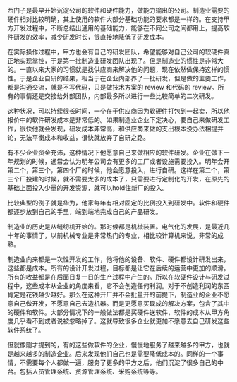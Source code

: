 
西门子是最早开始沉淀公司的软件和硬件能力，做能力输出的公司。制造业需要的硬件相对比较明确，其上使用的软件大部分基础功能的要求都是一样的。在支持甲方开发过程中，不断总结出通用的基础能力，能够在不同公司之间都用上，提高软件研发的效率，减少研发时长，很直接地降低了研发成本。

在实际操作过程中，甲方也会有自己的研发团队，希望能够对自己公司的软硬件真正地实现掌控，于是第一批制造业研发团队出现了。但是制造业的惯性是非常大的。一直以来大家的习惯就是找供应商来解决他的问题，现在依然做保持这样的惯性。于是企业自研的结果，相当于在企业内部养了一批研发，但是做的主要工作，都是沟通交流，就是不写代码，只是做技术方案的 review 和代码的 review。所有的事情还是交接给外部团队，内部最多所以进行一些比较简单的二次研发。

这种状况，可以持续很长时间，一个在于供应商因为软硬件打包到一起卖，所以他报价中的软件研发成本是非常低的。如果制造业企业下定决心，要自己来做研发工作，很快他就会发现，研发成本非常高，和供应商来做的支出根本没办法相提并论，无法平衡成本和收益，很快就放弃了自研之路。

有不少企业资金充沛，这种情况下他愿意自己来做相应的软件研发。企业在做下一年规划的时候，通常会认为明年公司会有更多的工厂或者设施需要投入。明年会开第二个，第三个，第四个厂的时候，他会愿意投入，进行自研。这样在第二个，第三个厂投建的时候，就不需要太多的成本了，只需要进行定制化的开发，在原先的基础上面投入少量的开发资源，就可以hold住新厂的投入。

比较典型的例子就是华为，他家每年有相对固定的比例投入到研发中。软件和硬件都逐步放到自己的手里，端到端地完成自己的产品研发。

制造业的历史是从缝纫机开始的。那时候都是机械装置。电气化的发展，是最近几十年的事情了，以前机械专业是非常热门的专业，相比较计算机来说，非常的成熟。

制造业向来都是一次性开发的工作，他将他的设备、软件、硬件都设计研发出来，这些都是成本。所有的设计开发过程，目标都是让它在后续的运营中更加的顺滑。所有的收益都是在后面日复一日的生产过程中产生的。所以在软硬件设计与研发过程中，这些成本从企业的角度来看，它不会创造任何利润。对于不创造利润的东西肯定是花钱越少越好。那么在这种开厂并不会批量开的前提下，制造业的企业不愿意自己做开发，不愿意自己去造机器。而是更愿意买现成的解决方案，包含了其中的硬件和软件。大部分情况下的一般做法都是买硬件送软件，软件的成本从甲方角度几乎看不到或者说被忽略掉了。这就导致很多企业就更加不愿意去自己研发这些软件系统了。

但就像刚才提到的，有的这些做软件的企业，慢慢地服务了越来越多的甲方，也就是越来越多的制造企业。后来发现他们自己也是需要降低成本的。同样的一个事情，不需要每个人都做一遍，服务了更多的甲方之后，他们沉淀了很多自己的中台。包括人员管理系统、资源管理系统、采购系统等等。

